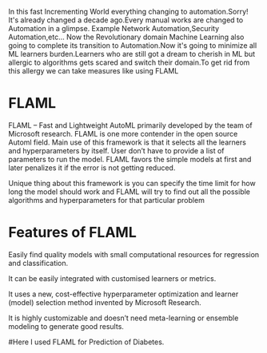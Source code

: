 
In this fast Incrementing World everything changing to automation.Sorry! It's already changed a decade ago.Every manual works are changed to Automation in a glimpse. Example Network Automation,Security Automation,etc... Now the Revolutionary domain Machine Learning also  going to complete its transition to Automation.Now it's going to minimize all ML learners burden.Learners who are still got a dream to cherish in ML but allergic to algorithms gets scared  and switch their domain.To get rid from this allergy we can take measures like using FLAML
       
    
# FLAML
FLAML – Fast and Lightweight AutoML primarily developed by the team of Microsoft research. FLAML is one more contender in the open source Automl field.  Main use of this framework is that it selects all the learners and hyperparameters by itself. User don’t have to provide a list of parameters to run the model. FLAML favors the simple models at first and later penalizes it if the error is not getting reduced.
       
Unique thing about this framework is you can specify the time limit for how long the model should work and FLAML will try to find out all the possible algorithms and hyperparameters for that particular problem
       
# Features of FLAML
   
Easily find quality models with small computational resources for regression and classification.

It can be easily integrated with customised learners or metrics.

It uses a new, cost-effective hyperparameter optimization and learner (model) selection method invented by Microsoft Research.

It is highly customizable and doesn’t need meta-learning or ensemble modeling to generate good results.


#Here I used FLAML for Prediction of Diabetes.
       
